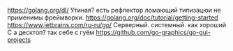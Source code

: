 https://golang.org/dl/
Утиная?
есть рефлектор ломающий типизацюи
не применимы фреймворки.
https://golang.org/doc/tutorial/getting-started
https://www.jetbrains.com/ru-ru/go/
Серверный. системный. как хороший С
а десктоп? так себе с гуём
https://github.com/go-graphics/go-gui-projects
